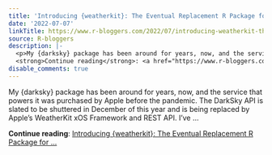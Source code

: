 ```yaml
---
title: 'Introducing {weatherkit}: The Eventual Replacement R Package for {darksky}'
date: '2022-07-07'
linkTitle: https://www.r-bloggers.com/2022/07/introducing-weatherkit-the-eventual-replacement-r-package-for-darksky/
source: R-bloggers
description: |-
  <p>My {darksky} package has been around for years, now, and the service that powers it was purchased by Apple before the pandemic. The DarkSky API is slated to be shuttered in December of this year and is being replaced by Apple’s WeatherKit xOS Framework and REST API. I’ve ...</p>
  <strong>Continue reading</strong>: <a href="https://www.r-bloggers.com/2022/07/introducing-weatherkit-the-eventual-replacement-r-package-for-darksky/">Introducing {weatherkit}: The Eventual Replacement R Package for ...
disable_comments: true
---
```

<p>My {darksky} package has been around for years, now, and the service that powers it was purchased by Apple before the pandemic. The DarkSky API is slated to be shuttered in December of this year and is being replaced by Apple’s WeatherKit xOS Framework and REST API. I’ve ...</p>
<strong>Continue reading</strong>: <a href="https://www.r-bloggers.com/2022/07/introducing-weatherkit-the-eventual-replacement-r-package-for-darksky/">Introducing {weatherkit}: The Eventual Replacement R Package for ...
